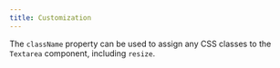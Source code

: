```yaml
---
title: Customization
---
```


The `className` property can be used to assign any CSS classes to the `Textarea` component, including `resize`.
